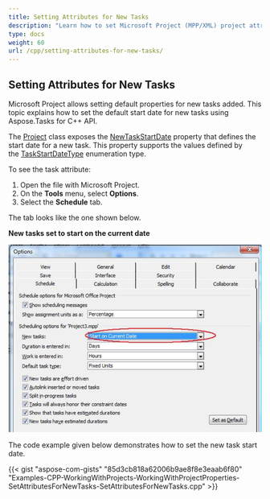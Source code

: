 ```yaml
---
title: Setting Attributes for New Tasks
description: "Learn how to set Microsoft Project (MPP/XML) project attributes for newly created tasks using Aspose.Tasks for C++."
type: docs
weight: 60
url: /cpp/setting-attributes-for-new-tasks/
---
```


## **Setting Attributes for New Tasks**
Microsoft Project allows setting default properties for new tasks added. This topic explains how to set the default start date for new tasks using Aspose.Tasks for C++ API.

The [Project](https://apireference.aspose.com/tasks/cpp/class/aspose.tasks.project) class exposes the [NewTaskStartDate](https://apireference.aspose.com/tasks/cpp/class/aspose.tasks.prj#a206158d8e6e22155f3b987f4ba86378e) property that defines the start date for a new task. This property supports the values defined by the [TaskStartDateType](https://apireference.aspose.com/tasks/cpp/class/aspose.tasks.prj#a206158d8e6e22155f3b987f4ba86378e) enumeration type.

To see the task attribute:

1. Open the file with Microsoft Project.
2. On the **Tools** menu, select **Options**.
3. Select the **Schedule** tab.

The tab looks like the one shown below.

**New tasks set to start on the current date**

![edit task's schedule options in Microsoft Project](working-with-project-properties_6.png)

The code example given below demonstrates how to set the new task start date.

{{< gist "aspose-com-gists" "85d3cb818a62006b9ae8f8e3eaab6f80" "Examples-CPP-WorkingWithProjects-WorkingWithProjectProperties-SetAttributesForNewTasks-SetAttributesForNewTasks.cpp" >}}
